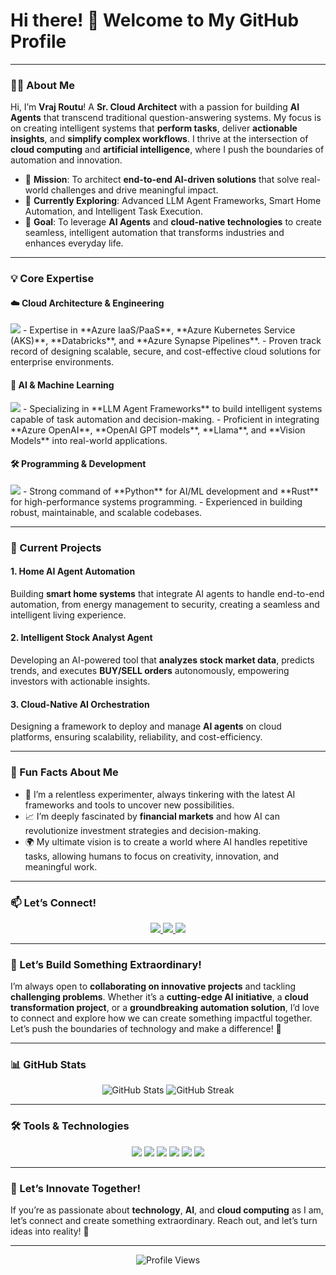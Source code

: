 # Hi there! 👋 Welcome to My GitHub Profile

---

### 👨‍💻 About Me

Hi, I’m **Vraj Routu**! 
A **Sr. Cloud Architect** with a passion for building **AI Agents** that transcend traditional question-answering systems. My focus is on creating intelligent systems that **perform tasks**, deliver **actionable insights**, and **simplify complex workflows**. I thrive at the intersection of **cloud computing** and **artificial intelligence**, where I push the boundaries of automation and innovation.

- 🔭 **Mission**: To architect **end-to-end AI-driven solutions** that solve real-world challenges and drive meaningful impact.
- 🌱 **Currently Exploring**: Advanced LLM Agent Frameworks, Smart Home Automation, and Intelligent Task Execution.
- 🎯 **Goal**: To leverage **AI Agents** and **cloud-native technologies** to create seamless, intelligent automation that transforms industries and enhances everyday life.

---

### 💡 Core Expertise

#### ☁️ **Cloud Architecture & Engineering**
<img src="https://img.shields.io/badge/Azure-IaaS/PaaS-0078D4?style=flat-square&logo=microsoft-azure&logoColor=white"/>  
- Expertise in **Azure IaaS/PaaS**, **Azure Kubernetes Service (AKS)**, **Databricks**, and **Azure Synapse Pipelines**.
- Proven track record of designing scalable, secure, and cost-effective cloud solutions for enterprise environments.

#### 🤖 **AI & Machine Learning**
<img src="https://img.shields.io/badge/Frameworks-Autogen,%20CrewaAI,%20LangChain,%20Semantic%20Kernel-FF6F00?style=flat-square&logo=openai&logoColor=white"/>  
- Specializing in **LLM Agent Frameworks** to build intelligent systems capable of task automation and decision-making.
- Proficient in integrating **Azure OpenAI**, **OpenAI GPT models**, **Llama**, and **Vision Models** into real-world applications.

#### 🛠️ **Programming & Development**
<img src="https://img.shields.io/badge/Languages-Python%20%7C%20Rust-3776AB?style=flat-square&logo=python&logoColor=white"/>  
- Strong command of **Python** for AI/ML development and **Rust** for high-performance systems programming.
- Experienced in building robust, maintainable, and scalable codebases.

---

### 🚀 Current Projects

#### 1. **Home AI Agent Automation**
Building **smart home systems** that integrate AI agents to handle end-to-end automation, from energy management to security, creating a seamless and intelligent living experience.

#### 2. **Intelligent Stock Analyst Agent**
Developing an AI-powered tool that **analyzes stock market data**, predicts trends, and executes **BUY/SELL orders** autonomously, empowering investors with actionable insights.

#### 3. **Cloud-Native AI Orchestration**
Designing a framework to deploy and manage **AI agents** on cloud platforms, ensuring scalability, reliability, and cost-efficiency.

---

### 🎉 Fun Facts About Me

- 🧠 I’m a relentless experimenter, always tinkering with the latest AI frameworks and tools to uncover new possibilities.
- 📈 I’m deeply fascinated by **financial markets** and how AI can revolutionize investment strategies and decision-making.
- 🌍 My ultimate vision is to create a world where AI handles repetitive tasks, allowing humans to focus on creativity, innovation, and meaningful work.

---

### 📫 Let’s Connect!

<p align="center">
  <a href="mailto:vrajroutu@gmail.com">
    <img src="https://img.shields.io/badge/Email-vrajroutu@gmail.com-EA4335?style=for-the-badge&logo=gmail&logoColor=white"/>
  </a>
  <a href="https://github.com/vrajroutu">
    <img src="https://img.shields.io/badge/GitHub-vrajroutu-181717?style=for-the-badge&logo=github&logoColor=white"/>
  </a>
  <a href="https://www.linkedin.com/in/vrajkishoreroutu/">
    <img src="https://img.shields.io/badge/LinkedIn-vrajkishoreroutu-0A66C2?style=for-the-badge&logo=linkedin&logoColor=white"/>
  </a>
</p>

---

### 💭 Let’s Build Something Extraordinary!

I’m always open to **collaborating on innovative projects** and tackling **challenging problems**. Whether it’s a **cutting-edge AI initiative**, a **cloud transformation project**, or a **groundbreaking automation solution**, I’d love to connect and explore how we can create something impactful together. Let’s push the boundaries of technology and make a difference! 🚀

---


### 📊 GitHub Stats

<p align="center">
  <img src="https://github-readme-stats.vercel.app/api?username=vrajroutu&show_icons=true&theme=dark&hide_border=true" alt="GitHub Stats"/>
  <img src="https://github-readme-streak-stats.herokuapp.com/?user=vrajroutu&theme=dark&hide_border=true" alt="GitHub Streak"/>
</p>

---

### 🛠️ Tools & Technologies

<p align="center">
  <img src="https://img.shields.io/badge/Azure-Cloud-0078D4?style=for-the-badge&logo=microsoft-azure&logoColor=white"/>
  <img src="https://img.shields.io/badge/Python-3776AB?style=for-the-badge&logo=python&logoColor=white"/>
  <img src="https://img.shields.io/badge/Rust-000000?style=for-the-badge&logo=rust&logoColor=white"/>
  <img src="https://img.shields.io/badge/Databricks-FF3621?style=for-the-badge&logo=databricks&logoColor=white"/>
  <img src="https://img.shields.io/badge/OpenAI-412991?style=for-the-badge&logo=openai&logoColor=white"/>
  <img src="https://img.shields.io/badge/Kubernetes-326CE5?style=for-the-badge&logo=kubernetes&logoColor=white"/>
</p>

---

### 🌟 Let’s Innovate Together!

If you’re as passionate about **technology**, **AI**, and **cloud computing** as I am, let’s connect and create something extraordinary. Reach out, and let’s turn ideas into reality! 🚀

--- 

<p align="center">
  <img src="https://komarev.com/ghpvc/?username=vrajroutu&color=blue&style=flat-square" alt="Profile Views"/>
</p>
